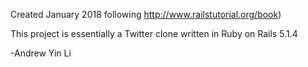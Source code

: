Created January 2018 following http://www.railstutorial.org/book)

This project is essentially a Twitter clone written in Ruby on Rails 5.1.4

-Andrew Yin Li